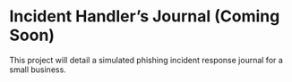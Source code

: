 # Incident Handler’s Journal (Coming Soon)

This project will detail a simulated phishing incident response journal for a small business.
